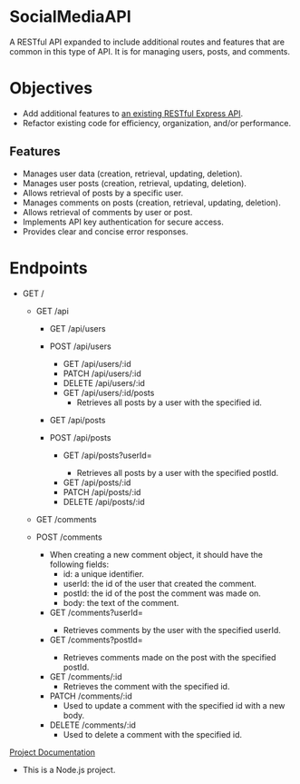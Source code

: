 # SocialMediaAPI

A RESTful API expanded to include additional routes and features that are common in this type of API.
It is for managing users, posts, and comments.

# Objectives
- Add additional features to [an existing RESTful Express API](https://codesandbox.io/p/sandbox/express-building-a-restful-api-9-hg34yn).
- Refactor existing code for efficiency, organization, and/or performance.

## Features

- Manages user data (creation, retrieval, updating, deletion).
- Manages user posts (creation, retrieval, updating, deletion).
- Allows retrieval of posts by a specific user.
- Manages comments on posts (creation, retrieval, updating, deletion).
- Allows retrieval of comments by user or post.
- Implements API key authentication for secure access.
- Provides clear and concise error responses.

# Endpoints
- GET / 
    - GET /api
        - GET /api/users
        - POST /api/users
            - GET /api/users/:id
            - PATCH /api/users/:id
            - DELETE /api/users/:id
            - GET /api/users/:id/posts
                - Retrieves all posts by a user with the specified id.
            
        - GET /api/posts
        - POST /api/posts
            - GET /api/posts?userId=<VALUE>
                - Retrieves all posts by a user with the specified postId.
            - GET /api/posts/:id
            - PATCH /api/posts/:id
            - DELETE /api/posts/:id

    - GET /comments
    - POST /comments
        - When creating a new comment object, it should have the following fields:
            - id: a unique identifier.
            - userId: the id of the user that created the comment.
            - postId: the id of the post the comment was made on.
            - body: the text of the comment.
        - GET /comments?userId=<VALUE>
            - Retrieves comments by the user with the specified userId.
        - GET /comments?postId=<VALUE>
            - Retrieves comments made on the post with the specified postId.
        - GET /comments/:id
            - Retrieves the comment with the specified id.
        - PATCH /comments/:id
            - Used to update a comment with the specified id with a new body.
        - DELETE /comments/:id
            - Used to delete a comment with the specified id.

[Project Documentation](https://www.canva.com/design/DAGmy6Vp_xY/MlM0zPVliJuI3cW85bacRA/view?utm_content=DAGmy6Vp_xY&utm_campaign=designshare&utm_medium=link2&utm_source=uniquelinks&utlId=hb99c4b34c1)

* This is a Node.js project.